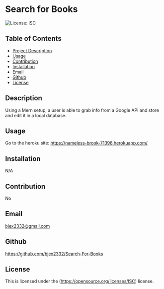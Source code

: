 
    
# Search for Books 

![License: ISC](https://img.shields.io/badge/License-ISC-blue.svg)

## Table of Contents
- [Project Description](#Description)
- [Usage](#Usage)
- [Contribution](#Contribution)
- [Installation](#Installation)
- [Email](#Email)
- [Github](#Github)
- [License](#License)

## Description
Using a Mern setup, a user is able to grab info from a Google API and store and edit it in a local database.

## Usage
Go to the heroku site: https://nameless-brook-71398.herokuapp.com/

## Installation
N/A

## Contribution
No

## Email
bjex2332@gmail.com

## Github
https://github.com/bjex2332/Search-For-Books

## License
This is licensed under the (https://opensource.org/licenses/ISC) license.
    